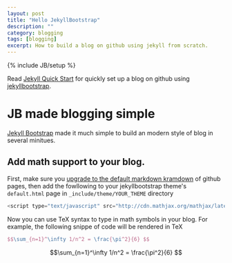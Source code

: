 ```yaml
---
layout: post
title: "Hello JekyllBootstrap"
description: ""
category: blogging
tags: [blogging]
excerpt: How to build a blog on github using jekyll from scratch.
---
```

{% include JB/setup %}

Read [Jekyll Quick Start][3] for quickly set up a blog on github using
[jekyllbootstrap][1].

# JB made blogging simple

[Jekyll Bootstrap][1] made it much simple to build an modern style of blog
in several minitues. 

## Add math support to your blog.

First, make sure you [upgrade to the default markdown kramdown][2] of github
pages, then add the fowllowing to your jekyllbootstrap theme's `default.html` 
page in `_include/theme/YOUR_THEME` directory

```javascript
<script type="text/javascript" src="http://cdn.mathjax.org/mathjax/latest/MathJax.js?config=TeX-AMS-MML_HTMLorMML"></script>
```

Now you can use TeX syntax to type in math symbols in your blog. For example,
the following snippe of code will be rendered in TeX

```tex
$$\sum_{n=1}^\infty 1/n^2 = \frac{\pi^2}{6} $$
```

$$\sum_{n=1}^\infty 1/n^2 = \frac{\pi^2}{6} $$





[1]: http://jekyllboostrap.com
[2]: https://help.github.com/articles/migrating-your-pages-site-from-maruku/
[3]: http://jekyllbootstrap.com/usage/jekyll-quick-start.html
